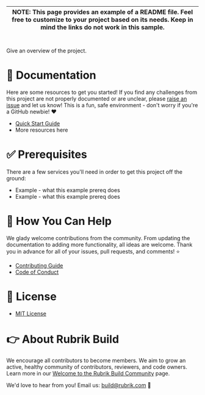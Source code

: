 | **NOTE:** This page provides an example of a README file. Feel free to customize to your project based on its needs. Keep in mind the links do not work in this sample. |
| --- |

# <NAME OF PROJECT>

Give an overview of the project. 

# :blue_book: Documentation 

Here are some resources to get you started! If you find any challenges from this project are not properly documented or are unclear, please [raise an issue](https://github.com/rubrikinc/<projectname>/issues/new/choose) and let us know! This is a fun, safe environment - don't worry if you're a GitHub newbie! :heart:

* [Quick Start Guide](/docs/quick-start.md)
* More resources here

# :white_check_mark: Prerequisites

There are a few services you'll need in order to get this project off the ground:

* Example - what this example prereq does
* Example - what this example prereq does

# :muscle: How You Can Help

We glady welcome contributions from the community. From updating the documentation to adding more functionality, all ideas are welcome. Thank you in advance for all of your issues, pull requests, and comments! :star:

* [Contributing Guide](CONTRIBUTING.md)
* [Code of Conduct](CODE_OF_CONDUCT.md)

# :pushpin: License

* [MIT License](LICENSE)

# :point_right: About Rubrik Build

We encourage all contributors to become members. We aim to grow an active, healthy community of contributors, reviewers, and code owners. Learn more in our [Welcome to the Rubrik Build Community](https://github.com/rubrikinc/welcome-to-rubrik-build) page.

We'd  love to hear from you! Email us: build@rubrik.com :love_letter: